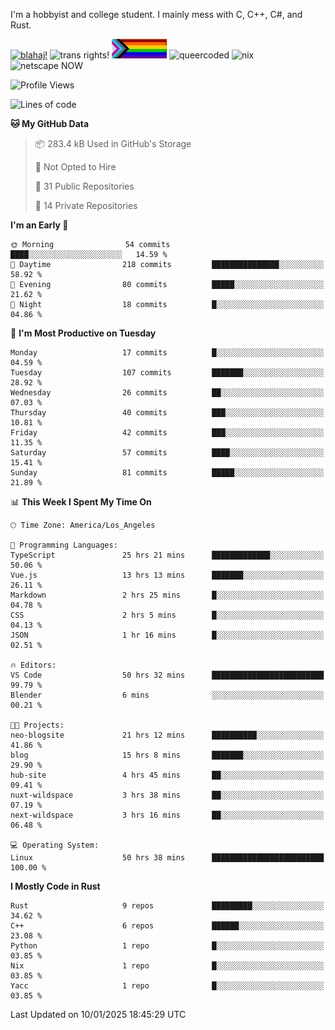 I'm a hobbyist and college student. I mainly mess with C, C++, C#, and Rust.

[![blahaj!](https://isabelroses.com/static/badges/badges/love_blahaj.gif)](https://www.ikea.com/us/en/p/blahaj-soft-toy-shark-90373590/)
![trans rights!](https://isabelroses.com/static/badges/badges/transnow.png)
![progress pride](https://raw.githubusercontent.com/TheFelidae/88x31/refs/heads/main/images/pride/badge_progress.png?raw=true)
![queercoded](https://isabelroses.com/static/badges/badges/queercoded.webp)
![nix](https://isabelroses.com/static/badges/badges/nix.gif)
![netscape NOW](https://cyber.dabamos.de/88x31/netscapenow30.gif)

<!--START_SECTION:waka-->
![Profile Views](http://img.shields.io/badge/Profile%20Views-0-blue)

![Lines of code](https://img.shields.io/badge/From%20Hello%20World%20I%27ve%20Written-443.8%20thousand%20lines%20of%20code-blue)

**🐱 My GitHub Data** 

> 📦 283.4 kB Used in GitHub's Storage 
 > 
> 🚫 Not Opted to Hire
 > 
> 📜 31 Public Repositories 
 > 
> 🔑 14 Private Repositories 
 > 
**I'm an Early 🐤** 

```text
🌞 Morning                54 commits          ████░░░░░░░░░░░░░░░░░░░░░   14.59 % 
🌆 Daytime                218 commits         ███████████████░░░░░░░░░░   58.92 % 
🌃 Evening                80 commits          █████░░░░░░░░░░░░░░░░░░░░   21.62 % 
🌙 Night                  18 commits          █░░░░░░░░░░░░░░░░░░░░░░░░   04.86 % 
```
📅 **I'm Most Productive on Tuesday** 

```text
Monday                   17 commits          █░░░░░░░░░░░░░░░░░░░░░░░░   04.59 % 
Tuesday                  107 commits         ███████░░░░░░░░░░░░░░░░░░   28.92 % 
Wednesday                26 commits          ██░░░░░░░░░░░░░░░░░░░░░░░   07.03 % 
Thursday                 40 commits          ███░░░░░░░░░░░░░░░░░░░░░░   10.81 % 
Friday                   42 commits          ███░░░░░░░░░░░░░░░░░░░░░░   11.35 % 
Saturday                 57 commits          ████░░░░░░░░░░░░░░░░░░░░░   15.41 % 
Sunday                   81 commits          █████░░░░░░░░░░░░░░░░░░░░   21.89 % 
```


📊 **This Week I Spent My Time On** 

```text
🕑︎ Time Zone: America/Los_Angeles

💬 Programming Languages: 
TypeScript               25 hrs 21 mins      █████████████░░░░░░░░░░░░   50.06 % 
Vue.js                   13 hrs 13 mins      ███████░░░░░░░░░░░░░░░░░░   26.11 % 
Markdown                 2 hrs 25 mins       █░░░░░░░░░░░░░░░░░░░░░░░░   04.78 % 
CSS                      2 hrs 5 mins        █░░░░░░░░░░░░░░░░░░░░░░░░   04.13 % 
JSON                     1 hr 16 mins        █░░░░░░░░░░░░░░░░░░░░░░░░   02.51 % 

🔥 Editors: 
VS Code                  50 hrs 32 mins      █████████████████████████   99.79 % 
Blender                  6 mins              ░░░░░░░░░░░░░░░░░░░░░░░░░   00.21 % 

🐱‍💻 Projects: 
neo-blogsite             21 hrs 12 mins      ██████████░░░░░░░░░░░░░░░   41.86 % 
blog                     15 hrs 8 mins       ███████░░░░░░░░░░░░░░░░░░   29.90 % 
hub-site                 4 hrs 45 mins       ██░░░░░░░░░░░░░░░░░░░░░░░   09.41 % 
nuxt-wildspace           3 hrs 38 mins       ██░░░░░░░░░░░░░░░░░░░░░░░   07.19 % 
next-wildspace           3 hrs 16 mins       ██░░░░░░░░░░░░░░░░░░░░░░░   06.48 % 

💻 Operating System: 
Linux                    50 hrs 38 mins      █████████████████████████   100.00 % 
```

**I Mostly Code in Rust** 

```text
Rust                     9 repos             █████████░░░░░░░░░░░░░░░░   34.62 % 
C++                      6 repos             ██████░░░░░░░░░░░░░░░░░░░   23.08 % 
Python                   1 repo              █░░░░░░░░░░░░░░░░░░░░░░░░   03.85 % 
Nix                      1 repo              █░░░░░░░░░░░░░░░░░░░░░░░░   03.85 % 
Yacc                     1 repo              █░░░░░░░░░░░░░░░░░░░░░░░░   03.85 % 
```




 Last Updated on 10/01/2025 18:45:29 UTC
<!--END_SECTION:waka-->
